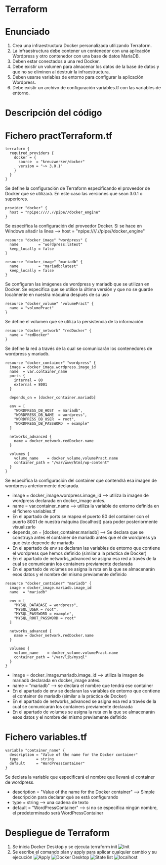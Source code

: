 # Terraform #
# Enunciado #
1. Crea una infraestructura Docker personalizada utilizando Terraform.
2. La infraestructura debe contener un contenedor con una aplicación Wordpress y otro
contenedor con una base de datos MariaDB.
3. Deben estar conectados a una red Docker.
4. Debe existir un volumen para almacenar los datos de la base de datos y que no se
eliminen al destruir la infraestructura.
5. Deben usarse variables de entorno para configurar la aplicación Wordpress.
6. Debe existir un archivo de configuración variables.tf con las variables de entorno.

# Descripción del código #
# Fichero practTerraform.tf #
```
terraform {
  required_providers {
    docker = {
      source  = "kreuzwerker/docker"
      version = "~> 3.0.1"
    }
  }
}
```
Se define la configuración de Terraform especificando el proveedor de Docker que se utilizará. En este caso las versiones que sean 3.0.1 o superiores.

```
provider "docker" {
  host = "npipe:////.//pipe//docker_engine"
}
```
Se especifica la configuración del proveedor Docker. Si se hace en Windows añadir la línea --> host = "npipe:////.//pipe//docker_engine"

```
resource "docker_image" "wordpress" {
  name         = "wordpress:latest"
  keep_locally = false
}

resource "docker_image" "mariadb" {
  name         = "mariadb:latest"
  keep_locally = false
}

```
Se configuran las imágenes de wordpress y mariadb que se utilizan en Docker. Se especifica que se utilice la última versión y que no se guarde localmente en nuestra máquina después de su uso

```
resource "docker_volume" "volumePract" {
  name = "volumePract"
}
```
Se define el volumen que se utiliza la persistencia de la información

```
resource "docker_network" "redDocker" {
  name = "redDocker"
}
```
Se define la red a través de la cual se comunicarán los contenedores de wordpress y mariadb.

```
resource "docker_container" "wordpress" {
  image = docker_image.wordpress.image_id
  name  = var.container_name
  ports {
    internal = 80
    external = 8001
  }

  depends_on = [docker_container.mariadb]

  env = [
    "WORDPRESS_DB_HOST  = mariadb",
    "WORDPRESS_DB_NAME  = wordpress",
    "WORDPRESS_DB_USER  = root",
    "WORDPRESS_DB_PASSWORD  = example"
  ]

  networks_advanced {
    name = docker_network.redDocker.name
  }

  volumes {
    volume_name    = docker_volume.volumePract.name
    container_path = "/var/www/html/wp-content"
  }
}
```
Se especifica la configuración del container que contendrá esa imagen de wordpress anteriormente declarada. 
- image = docker_image.wordpress.image_id --> utiliza la imagen de wordpress declarada en docker_image antes.
- name  = var.container_name --> utiliza la variable de entorno definida en el fichero variables.tf
- En el apartado de ports se mapea el puerto 80 del container con el puerto 8001 de nuestra máquina (localhost) para poder posteriormente visualizarlo
- depends_on = [docker_container.mariadb] --> Se declara que se construya antes el container de mariadb antes que el de wordpress ya que éste depende de mariadb
- En el apartado de env se declaran las variables de entorno que contiene el wordpress que hemos definido (similar a la práctica de Docker)
- En el apartado de networks_advanced se asigna esa red a través de la cual se comunicarán los containers previamente declarada
- En el apartado de volumes se asigna la ruta en la que se almacenarán esos datos y el nombre del mismo previamente definido
```
resource "docker_container" "mariadb" {
  image = docker_image.mariadb.image_id
  name  = "mariadb"

  env = [
    "MYSQL_DATABASE = wordpress",
    "MYSQL_USER = root",
    "MYSQL_PASSWORD = example",
    "MYSQL_ROOT_PASSWORD = root"
  ]

  networks_advanced {
    name = docker_network.redDocker.name
  }

  volumes {
    volume_name    = docker_volume.volumePract.name
    container_path = "/var/lib/mysql"
  }
}
```
- image = docker_image.mariadb.image_id --> utiliza la imagen de mariadb declarada en docker_image antes.
- name  = "mariadb" --> se declara el nombre que tendrá ese container
- En el apartado de env se declaran las variables de entorno que contiene el container de mariadb (similar a la práctica de Docker)
- En el apartado de networks_advanced se asigna esa red a través de la cual se comunicarán los containers previamente declarada
- En el apartado de volumes se asigna la ruta en la que se almacenarán esos datos y el nombre del mismo previamente definido
# Fichero variables.tf #
```
variable "container_name" {
  description = "Value of the name for the Docker container"
  type        = string
  default     = "WordPressContainer"
}
```
Se declara la variable que especificará el nombre que llevará el container de wordpress.
- description = "Value of the name for the Docker container" --> Simple descripción para declarar qué se está configurando
- type        = string --> una cadena de texto
- default     = "WordPressContainer" --> si no se especifica ningún nombre, el predeterminado será WordPressContainer

# Despliegue de Terraform #
1. Se inicia Docker Desktop y se ejecuta terraform init
![Init](image.png)
2. Se escribe el comando plan y apply para aplicar cualquier cambio y su ejecución
![Apply](image-1.png)
![Docker Desktop](image-2.png)
![State list](image-3.png)
![localhost](image-4.png)